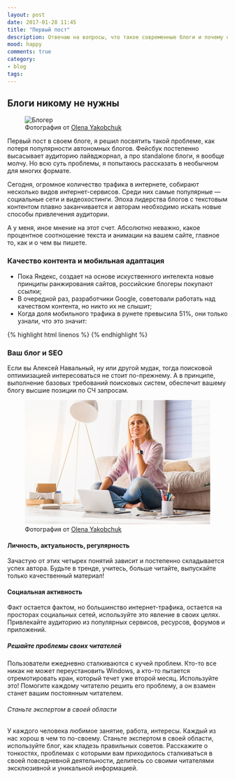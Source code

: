 ```yaml
---
layout: post
date: 2017-01-28 11:45
title: "Первый пост"
description: Отвечаю на вопросы, что такое современные блоги и почему они стали не интересны пользователям в сети.
mood: happy
comments: true
category:
- blog
tags:
---
```

## Блоги никому не нужны

<figure>
    <img src="http://dubkov.xyz/assets/img/shutterstock_531885379.jpg" alt="Блогер" />
    <figcaption>Фотография от <a href="https://www.shutterstock.com/g/Olena+Yakobchuk">Olena Yakobchuk</a></figcaption>
</figure>

Первый пост в своем блоге, я решил посвятить такой проблеме, как потеря популярности автономных блогов. Фейсбук постепенно высасывает аудиторию лайвджорнал, а про standalone блоги, я вообще молчу. Но всю суть проблемы, я попытаюсь рассказать в необычном для многих формате.
<!--more-->
Сегодня, огромное количество трафика в интернете, собирают несколько видов интернет-сервисов. Среди них самые популярные — социальные сети и видеохостинги.
Эпоха лидерства блогов с текстовым контентом плавно заканчивается и авторам необходимо искать новые способы привлечения аудитории.

А у меня, иное мнение на этот счет. Абсолютно неважно, какое процентное соотношение текста и анимации на вашем сайте, главное то, как и о чем вы пишете.

### Качество контента и мобильная адаптация

* Пока Яндекс, создает на основе искуственного интелекта новые принципы ранжирования сайтов, российские блогеры покупают ссылки;
* В очередной раз, разработчики Google, советовали работать над качеством контента, но никто их не слышит;
* Когда доля мобильного трафика в рунете превысила 51%, они только узнали, что это значит:

{% highlight html linenos %}
<meta name="viewport" content="width=device-width">
{% endhighlight %}

### Ваш блог и SEO

Если вы Алексей Навальный, ну или другой мудак, тогда поисковой оптимизацией интересоваться не стоит по-прежнему.
А в принципе, выполнение базовых требований поисковых систем, обеспечит вашему блогу высшие позиции по СЧ запросам.
<figure>
    <img src="../assets/img/shutterstock_531887029.jpg" />
    <figcaption>Фотография от <a href="https://www.shutterstock.com/g/Olena+Yakobchuk" target="_blank_">Olena Yakobchuk</a></figcaption>
</figure>

#### Личность, актуальность, регулярность

Зачастую от этих четырех понятий зависит и постепенно складывается успех автора. Будьте в тренде, учитесь, больше читайте, выпускайте только качественный материал!

#### Социальная активность

Факт остается фактом, но большинство интернет-трафика, остается на просторах социальных сетей, используйте это явление в своих целях. Привлекайте аудиторию из популярных сервисов, ресурсов, форумов и приложений.

##### Решайте проблемы своих читателей

Пользователи ежедневно сталкиваются с кучей проблем. Кто-то все никак не может переустановить Windows, а кто-то пытается отремотировать кран, который течет уже второй месяц. Используйте это! Помогите каждому читателю решить его проблему, а он взамен станет вашим постоянным читателем.

###### Станьте экспертом в своей области

У каждого человека любимое занятие, работа, интересы. Каждый из нас хорош в чем то по-своему. Станьте экспертом в своей области, используйте блог, как кладезь правильных советов. Расскажите о тонкостях, проблемах с которыми вам приходилось сталкиваться в своей повседневной деятельности, делитесь со своими читателями эксклюзивной и уникальной информацией.
